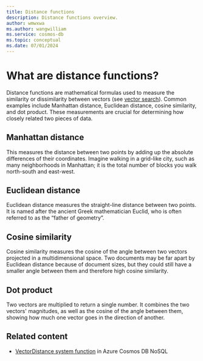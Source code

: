 ```yaml
---
title: Distance functions
description: Distance functions overview.
author: wmwxwa
ms.author: wangwilliam
ms.service: cosmos-db
ms.topic: conceptual
ms.date: 07/01/2024
---
```


# What are distance functions?

Distance functions are mathematical formulas used to measure the similarity or dissimilarity between vectors (see [vector search](vector-search-overview.md)). Common examples include Manhattan distance, Euclidean distance, cosine similarity, and dot product. These measurements are crucial for determining how closely related two pieces of data.

## Manhattan distance

This measures the distance between two points by adding up the absolute differences of their coordinates. Imagine walking in a grid-like city, such as many neighborhoods in Manhattan; it is the total number of blocks you walk north-south and east-west.

## Euclidean distance

Euclidean distance measures the straight-line distance between two points. It is named after the ancient Greek mathematician Euclid, who is often referred to as the “father of geometry”.

## Cosine similarity

Cosine similarity measures the cosine of the angle between two vectors projected in a multidimensional space. Two documents may be far apart by Euclidean distance because of document sizes, but they could still have a smaller angle between them and therefore high cosine similarity.

## Dot product

Two vectors are multiplied to return a single number. It combines the two vectors' magnitudes, as well as the cosine of the angle between them, showing how much one vector goes in the direction of another.

## Related content
- [VectorDistance system function](../nosql/query/vectordistance.md) in Azure Cosmos DB NoSQL

